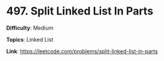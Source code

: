 # 497. Split Linked List In Parts

**Difficulty**: Medium

**Topics**: Linked List

**Link**: https://leetcode.com/problems/split-linked-list-in-parts
